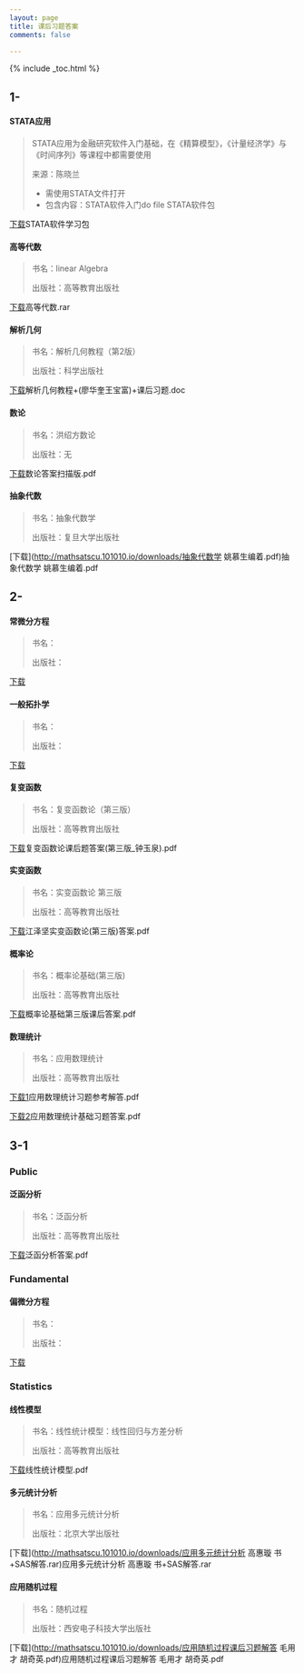 ```yaml
---
layout: page
title: 课后习题答案
comments: false

---
```


{% include _toc.html %}

## 1-

#### STATA应用

> STATA应用为金融研究软件入门基础，在《精算模型》，《计量经济学》与《时间序列》等课程中都需要使用
> 
> 来源：陈晓兰
> 
> * 需使用STATA文件打开
> * 包含内容：STATA软件入门do file
> 			  STATA软件包
> 
  
[下载](http://ecoatscu.101010.io/downloads/数学分析习题答案(陈纪修第二版).rar)STATA软件学习包

#### 高等代数

> 书名：linear Algebra
> 
> 出版社：高等教育出版社
  
[下载](http://mathsatscu.101010.io/downloads/高等代数.rar)高等代数.rar

#### 解析几何

> 书名：解析几何教程（第2版）
> 
> 出版社：科学出版社
  
[下载](http://mathsatscu.101010.io/downloads/解析几何教程+(廖华奎王宝富)+课后习题.doc)解析几何教程+(廖华奎王宝富)+课后习题.doc

#### 数论

> 书名：洪绍方数论
> 
> 出版社：无
  
[下载](http://mathsatscu.101010.io/downloads/数论答案扫描版.pdf)数论答案扫描版.pdf

#### 抽象代数

> 书名：抽象代数学
> 
> 出版社：复旦大学出版社
  
[下载](http://mathsatscu.101010.io/downloads/抽象代数学 姚慕生编着.pdf)抽象代数学 姚慕生编着.pdf

## 2-

#### 常微分方程

> 书名：
> 
> 出版社：
  
[下载](http://101010.io/downloads/)

#### 一般拓扑学

> 书名：
> 
> 出版社：
  
[下载](http://101010.io/downloads/)

#### 复变函数

> 书名：复变函数论（第三版）
> 
> 出版社：高等教育出版社
  
[下载](http://mathsatscu.101010.io/downloads/复变函数论课后题答案(第三版_钟玉泉).pdf)复变函数论课后题答案(第三版_钟玉泉).pdf
 

#### 实变函数

> 书名：实变函数论 第三版
> 
> 出版社：高等教育出版社
  
[下载](http://mathsatscu.101010.io/downloads/江泽坚实变函数论(第三版)答案.pdf)江泽坚实变函数论(第三版)答案.pdf

#### 概率论

> 书名：概率论基础(第三版) 
> 
> 出版社：高等教育出版社
  
[下载](http://mathsatscu.101010.io/downloads/概率论基础第三版课后答案.pdf)概率论基础第三版课后答案.pdf

#### 数理统计

> 书名：应用数理统计
> 
> 出版社：高等教育出版社

  
[下载1](http://mathsatscu.101010.io/downloads/应用数理统计习题参考解答.pdf)应用数理统计习题参考解答.pdf


[下载2](http://mathsatscu.101010.io/downloads/应用数理统计基础习题答案.pdf)应用数理统计基础习题答案.pdf

## 3-1

### Public

#### 泛函分析

> 书名：泛函分析
> 
> 出版社：高等教育出版社
  
[下载](http://mathsatscu.101010.io/downloads/泛函分析答案.pdf)泛函分析答案.pdf

### Fundamental

#### 偏微分方程

> 书名：
> 
> 出版社：
  
[下载](http://101010.io/downloads/)

### Statistics

#### 线性模型

> 书名：线性统计模型：线性回归与方差分析
> 
> 出版社：高等教育出版社
  
[下载](http://mathsatscu.101010.io/downloads/线性统计模型.pdf)线性统计模型.pdf
 
#### 多元统计分析

> 书名：应用多元统计分析
> 
> 出版社：北京大学出版社
  
[下载](http://mathsatscu.101010.io/downloads/应用多元统计分析 高惠璇 书+SAS解答.rar)应用多元统计分析 高惠璇 书+SAS解答.rar

#### 应用随机过程

> 书名：随机过程
> 
> 出版社：西安电子科技大学出版社
  
[下载](http://mathsatscu.101010.io/downloads/应用随机过程课后习题解答 毛用才 胡奇英.pdf)应用随机过程课后习题解答 毛用才 胡奇英.pdf
 
 
